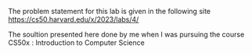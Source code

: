 The problem statement for this lab is given in the following site https://cs50.harvard.edu/x/2023/labs/4/

The soultion presented here done by me when I was pursuing the course CS50x : Introduction to Computer Science
